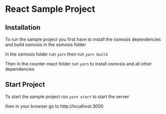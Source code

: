 # React Sample Project

## Installation

To run the sample project you first have to install the osmosis dependencies and build osmosis in the osmosis folder

in the osmosis folder run `yarn` then run `yarn build`

Then in the counter-react folder
run `yarn` to install osmosis and all other dependencies

## Start Project

To start the sample project run `yarn start` to start the server

then in your browser go to http://localhost:3000
